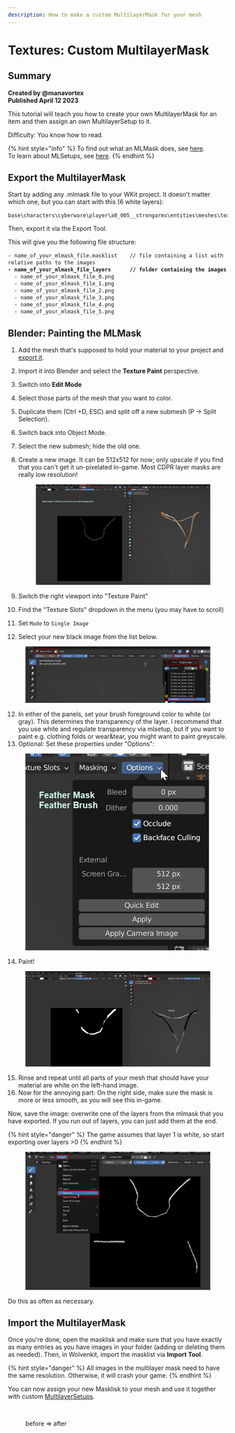 ```yaml
---
description: How to make a custom MultilayerMask for your mesh
---
```


# Textures: Custom MultilayerMask

## Summary <a href="#summary" id="summary"></a>

**Created by @manavortex**\
**Published April 12 2023**

This tutorial will teach you how to create your own MultilayerMask for an item and then assign an own MultilayerSetup to it.&#x20;

Difficulty: You know how to read.

{% hint style="info" %}
To find out what an MLMask does, see [here](../materials/multilayered/#what-is-the-mlmask). \
To learn about MLSetups, see [here](../materials/multilayered/#what-is-the-mlsetup).
{% endhint %}

## Export the MultilayerMask

Start by adding any .mlmask file to your WKit project. It doesn't matter which one, but you can start with this (6 white layers):

```
base\characters\cyberware\player\a0_005__strongarms\entities\meshes\textures\white.mlmask
```

Then, export it via the Export Tool.&#x20;

This will give you the following file structure:

<pre><code>- name_of_your_mlmask_file.masklist    // file containing a list with relative paths to the images
<strong>- name_of_your_mlmask_file_layers      // folder containing the images 
</strong>  - name_of_your_mlmask_file_0.png
  - name_of_your_mlmask_file_1.png
  - name_of_your_mlmask_file_2.png
  - name_of_your_mlmask_file_3.png
  - name_of_your_mlmask_file_4.png
  - name_of_your_mlmask_file_5.png
</code></pre>

## Blender: Painting the MLMask



1. Add the mesh that's supposed to hold your material to your project and [export it](../3d-modelling/exporting-and-importing-meshes/#exporting-the-mesh).&#x20;
2. Import it into Blender and select the **Texture Paint** perspective.
3. Switch into **Edit Mode**&#x20;
4. Select those parts of the mesh that you want to color.&#x20;
5. Duplicate them (Ctrl +D, ESC) and split off a new submesh (P -> Split Selection).
6. Switch back into Object Mode.&#x20;
7. Select the new submesh; hide the old one.
8.  Create a new image. It can be 512x512 for now; only upscale if you find that you can't get it un-pixelated in-game. Most CDPR layer masks are really low resolution!

    <figure><img src="../../.gitbook/assets/custom_mlmask_1.png" alt=""><figcaption></figcaption></figure>
9. Switch the right viewport into "Texture Paint"
10. Find the "Texture Slots" dropdown in the menu (you may have to scroll)
11. Set `Mode` to `Single Image`
12. Select your new black image from the list below.

<figure><img src="../../.gitbook/assets/custom_mlmask_2.png" alt=""><figcaption></figcaption></figure>

12. In either of the panels, set your brush foreground color to white (or gray). This determines the transparency of the layer. I recommend that you use white and regulate transparency via mlsetup, but if you want to paint e.g. clothing folds or wear\&tear, you might want to paint greyscale.
13. Optional: Set these properties under "Options":

<figure><img src="../../.gitbook/assets/custom_mlmask_feather.png" alt=""><figcaption></figcaption></figure>

14. Paint!

<figure><img src="../../.gitbook/assets/custom_mlmask_3.png" alt=""><figcaption></figcaption></figure>

15. Rinse and repeat until all parts of your mesh that should have your material are white on the left-hand image.&#x20;
16. Now for the annoying part: On the right side, make sure the mask is more or less smooth, as you will see this in-game.

Now, save the image: overwrite one of the layers from the mlmask that you have exported. If you run out of layers, you can just add them at the end.

{% hint style="danger" %}
The game assumes that layer 1 is white, so start exporting over layers >0
{% endhint %}

<figure><img src="../../.gitbook/assets/2023-04-12 20_54_54-Blender.png" alt=""><figcaption></figcaption></figure>

Do this as often as necessary.&#x20;

## Import the MultilayerMask

Once you're done, open the masklisk and make sure that you have exactly as many entries as you have images in your folder (adding or deleting them as needed). Then, in Wolvenkit, import the masklist via **Import Tool**.

{% hint style="danger" %}
All images in the multilayer mask need to have the same resolution. Otherwise, it will crash your game.
{% endhint %}

You can now assign your new Masklisk to your mesh and use it together with custom [MultilayerSetups](../materials/multilayered/#what-is-the-mlsetup).&#x20;

<figure><img src="../../.gitbook/assets/mlsetup_before_after.png" alt=""><figcaption><p>before => after</p></figcaption></figure>

